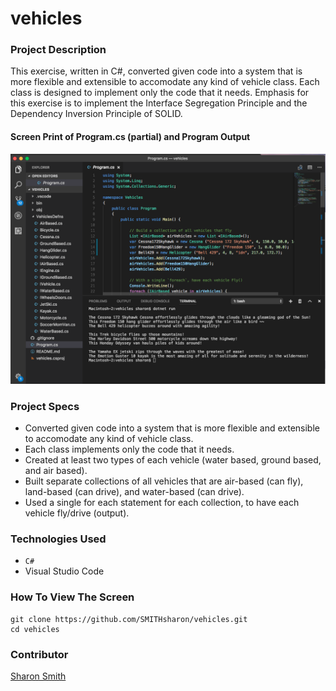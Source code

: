 # vehicles

### Project Description 

This exercise, written in C#, converted given code into a system that is more flexible and extensible to accomodate any kind of vehicle class. Each class is designed to implement only the code that it needs. Emphasis for this exercise is to implement the Interface Segregation Principle and the Dependency Inversion Principle of SOLID. 

#### Screen Print of Program.cs (partial) and Program Output 
![Vehicles Program.cs and Output](https://raw.githubusercontent.com/SMITHsharon/vehicles/master/screens/Vehicles%20Interfaces%20C%23%20output.png)


### Project Specs
- Converted given code into a system that is more flexible and extensible to accomodate any kind of vehicle class. 
- Each class implements only the code that it needs. 
- Created at least two types of each vehicle (water based, ground based, and air based).  
- Built separate collections of all vehicles that are air-based (can fly), land-based (can drive), and water-based (can drive). 
- Used a single for each statement for each collection, to have each vehicle fly/drive (output). 


### Technologies Used
- `C#`
- Visual Studio Code


### How To View The Screen 
```
git clone https://github.com/SMITHsharon/vehicles.git
cd vehicles
```

### Contributor
[Sharon Smith](https://github.com/SMITHsharon)
